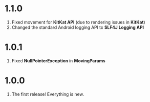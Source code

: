 # 1.1.0

1. Fixed movement for **KitKat API** (due to rendering issues in **KitKat**)
2. Changed the standard Android logging API to **SLF4J Logging API**

# 1.0.1

1. Fixed **NullPointerException** in **MovingParams**

# 1.0.0

1. The first release! Everything is new.
